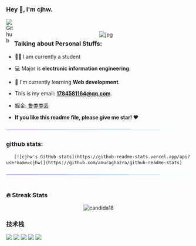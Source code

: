 ### Hey 👋, I'm cjhw.

<a href="https://github.com/cjhw/">
  <img align="left" alt="Github" width="22px" src="https://cdn.jsdelivr.net/npm/simple-icons@v3/icons/github.svg" />
</a>

<br />
<br />

<img align="right" alt="jpg" width="250px" src="https://cdn.jsdelivr.net/gh/Jackyu-1999/CDN-Static@main/熊猫.jpg" />

### **Talking about Personal Stuffs:**

- 👨‍🏛 I am currently a student
- 💻 Major is **electronic information engineering**.
- 🌱 I'm currently learning **Web development**. 
- This is my email: **1784581164@qq.com**.
- 掘金:<a href="https://juejin.cn/user/1662924342429416"> 鲁类类丢 </a>

- **If you like this readme file, please give me star! ❤️**

<p  align="center">
<img src="https://github.com/hhpr98/hhpr98/blob/main/gif/barloading.gif"> 
                  
<br>

### **github stats:**
  

       [![cjhw's GitHub stats](https://github-readme-stats.vercel.app/api?username=cjhw)](https://github.com/anuraghazra/github-readme-stats)


<img src="https://github.com/hhpr98/hhpr98/blob/main/gif/barloading.gif"> 
<br></br>
  
### 🔥 Streak Stats
<p align="center"><img src="https://github-readme-streak-stats.herokuapp.com/?user=cjhw&theme=algolia" alt="candida18"  /></p>

### 技术栈

<code><img src="https://img.shields.io/badge/javascript%20-%23323330.svg?&style=for-the-badge&logo=javascript&logoColor=%23F7DF1E"></code>
<code><img src="https://img.shields.io/badge/typescript-%23007ACC.svg?style=for-the-badge&logo=typescript&logoColor=white"/></code>
<code><img src="https://img.shields.io/badge/vuejs-%2335495e.svg?style=for-the-badge&logo=vuedotjs&logoColor=%234FC08D"/></code>
<code><img src="https://img.shields.io/badge/react-%2320232a.svg?style=for-the-badge&logo=react&logoColor=%2361DAFB"/></code>
<code><img src="https://img.shields.io/badge/node.js-6DA55F?style=for-the-badge&logo=node.js&logoColor=white"/></code>


